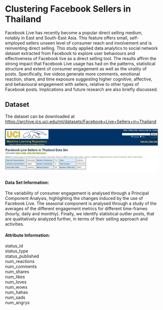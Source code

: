 # Clustering Facebook Sellers in Thailand
Facebook Live has recently become a popular direct selling medium, notably in East and South-East Asia. This feature offers small, self-employed sellers unseen level of consumer reach and involvement and is reinventing direct selling. This study applied data analytics to social network dataset extracted from Facebook to explore user behaviours and effectiveness of Facebook live as a direct selling tool. The  results  affirm  the  strong  impact  that  Facebook  Live  usage  has  had  on  the  patterns,  statistical  structure and extent of consumer engagement as well as the virality of posts. Specifically, live videos generate more comments, emotional reaction, share, and time exposure suggesting higher cognitive, affective,  and  behavioural  engagement  with  sellers,  relative  to  other  types  of  Facebook  posts.  Implications and future research are also briefly discussed.

## Dataset
The dataset can be downloaded at https://archive.ics.uci.edu/ml/datasets/Facebook+Live+Sellers+in+Thailand  

![Slide1](https://github.com/ikanurlaily/Clustering-Facebook-Sellers-in-Thailand/blob/main/image/uci.jpg)

#### Data Set Information:
The variability of consumer engagement is analysed through a Principal Component Analysis, highlighting the changes induced by the use of Facebook Live. The seasonal component is analysed through a study of the averages of the different engagement metrics for different time-frames (hourly, daily and monthly). Finally, we identify statistical outlier posts, that are qualitatively analyzed further, in terms of their selling approach and activities.

#### Attribute Information:
status_id  
status_type  
status_published  
num_reactions  
num_comments  
num_shares  
num_likes  
num_loves  
num_wows  
num_hahas  
num_sads  
num_angrys  

